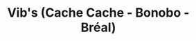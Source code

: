 ---
title: "Vib's (Cache Cache - Bonobo - Bréal)"
url: /albi/vibs-cache-cache-bonobo-breal/
shop: Kleidung
---